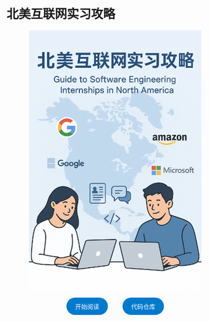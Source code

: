 # 北美互联网实习攻略

<p align="center">
  <img src="assets/cover.png" alt="Cover" width="400">
</p>

<div align="center">
    <a href="/preface.html" style="display: inline-block; padding: 10px 20px; background-color: #007ACC; color: white; text-decoration: none; border-radius: 40px;">
        开始阅读
    </a>
    <a href="https://github.com/SamZhang02/internship-hunt-guide-cn" style="display: inline-block; padding: 10px 20px; background-color: #007ACC; color: white; text-decoration: none; border-radius: 40px; margin-left: 30px;">
        代码仓库
    </a>
</div>
